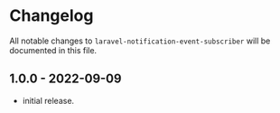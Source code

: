 # Changelog

All notable changes to `laravel-notification-event-subscriber` will be documented in this file.

## 1.0.0 - 2022-09-09
- initial release.
